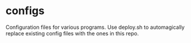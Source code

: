 configs
=======

Configuration files for various programs. Use deploy.sh to automagically replace existing config files with the ones in this repo.
